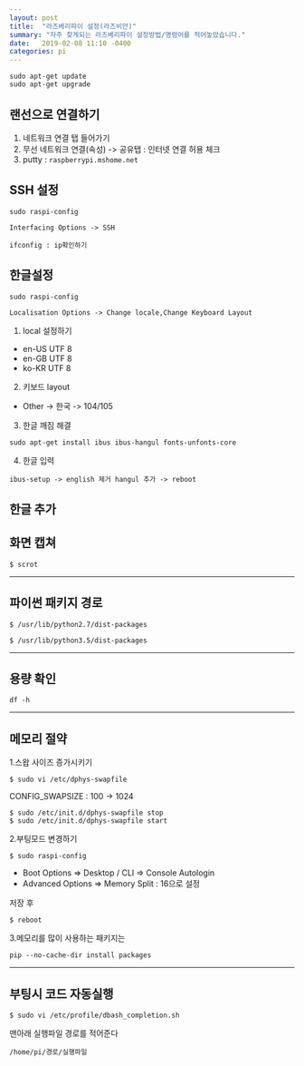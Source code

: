 ```yaml
---
layout: post
title:  "라즈베리파이 설정(라즈비안)"
summary: "자주 찾게되는 라즈베리파이 설정방법/명령어를 적어놓았습니다."
date:   2019-02-08 11:10 -0400
categories: pi
---
```


```
sudo apt-get update
sudo apt-get upgrade
```

## 랜선으로 연결하기
1. 네트워크 연결 탭 들어가기
2. 무선 네트워크 연결(속성) -> 공유탭 : 인터넷 연결 허용 체크
3. putty : `raspberrypi.mshome.net`

## SSH 설정

```
sudo raspi-config

Interfacing Options -> SSH

ifconfig : ip확인하기
```

## 한글설정

```
sudo raspi-config

Localisation Options -> Change locale,Change Keyboard Layout
```

1. local 설정하기
- en-US UTF 8
- en-GB UTF 8
- ko-KR UTF 8

2. 키보드 layout
- Other -> 한국 -> 104/105


3. 한글 깨짐 해결
```
sudo apt-get install ibus ibus-hangul fonts-unfonts-core
```

4. 한글 입력
```
ibus-setup -> english 제거 hangul 추가 -> reboot
```

한글 추가
---

## 화면 캡쳐

```
$ scrot
```

---

## 파이썬 패키지 경로

```
$ /usr/lib/python2.7/dist-packages
```

```
$ /usr/lib/python3.5/dist-packages
```

---

## 용량 확인

```
df -h
```

---

## 메모리 절약
1.스왑 사이즈 증가시키기

```
$ sudo vi /etc/dphys-swapfile
```

CONFIG_SWAPSIZE : 100 -> 1024

```
$ sudo /etc/init.d/dphys-swapfile stop
$ sudo /etc/init.d/dphys-swapfile start
```

2.부팅모드 변경하기

```
$ sudo raspi-config
```

- Boot Options => Desktop / CLI => Console Autologin
- Advanced Options => Memory Split : 16으로 설정

저장 후

```
$ reboot
```

3.메모리를 많이 사용하는 패키지는

```
pip --no-cache-dir install packages
```

---

## 부팅시 코드 자동실행

```
$ sudo vi /etc/profile/dbash_completion.sh
```

맨아래 실행파일 경로를 적어준다

```
/home/pi/경로/실행파일
```
